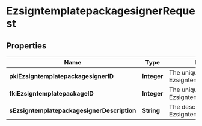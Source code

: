 

# EzsigntemplatepackagesignerRequest

## Properties

Name | Type | Description | Notes
------------ | ------------- | ------------- | -------------
**pkiEzsigntemplatepackagesignerID** | **Integer** | The unique ID of the Ezsigntemplatepackagesigner |  [optional]
**fkiEzsigntemplatepackageID** | **Integer** | The unique ID of the Ezsigntemplatepackage | 
**sEzsigntemplatepackagesignerDescription** | **String** | The description of the Ezsigntemplatepackagesigner | 




